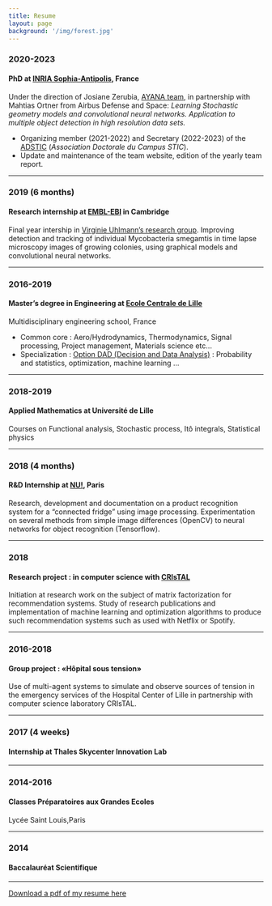 ```yaml
---
title: Resume
layout: page
background: '/img/forest.jpg'
---
```



### 2020-2023
#### PhD at [INRIA Sophia-Antipolis](https://www.inria.fr/en/inria-centre-universite-cote-azur), France
Under the direction of Josiane Zerubia, [AYANA team](https://team.inria.fr/ayana/), in partnership with Mahtias Ortner from Airbus Defense and Space: _Learning Stochastic geometry models and convolutional neural networks. Application to multiple object detection in high resolution data sets._

- Organizing member (2021-2022) and Secretary (2022-2023) of the [ADSTIC](https://adstic.i3s.univ-cotedazur.fr/) (_Association Doctorale du Campus STIC_).
- Update and maintenance of the team website, edition of the yearly team report.

_______________________________

### 2019 (6 months)
#### Research internship at [EMBL-EBI](https://www.ebi.ac.uk) in Cambridge
Final year intership in [Virginie Uhlmann’s research group](https://www.ebi.ac.uk/research/uhlmann). Improving detection and tracking of individual Mycobacteria smegamtis in time lapse microscopy images of growing colonies, using graphical models and convolutional neural networks.

_______________________________
### 2016-2019
#### Master’s degree in Engineering at [Ecole Centrale de Lille](https://centralelille.fr)
Multidisciplinary engineering school, France
- Common core : Aero/Hydrodynamics, Thermodynamics, Signal processing, Project management, Materials science etc...
- Specialization : [Option DAD (Decision and Data Analysis)](http://pierrechainais.ec-lille.fr/Centrale/Option_DAD/Accueil.html) : Probability and statistics, optimization, machine learning ...

_______________________________
### 2018-2019
#### Applied Mathematics at Université de Lille
Courses on Functional analysis, Stochastic process, Itô integrals, Statistical physics

_______________________________

### 2018 (4 months)
#### R&D Internship at [NU!](https://manger.nu), Paris
Research, development and documentation on a product recognition system for a “connected fridge” using image processing. Experimentation on several methods from simple image differences (OpenCV) to neural networks for object recognition (Tensorflow).

_______________________________

### 2018
#### Research project : in computer science with [CRIsTAL](https://www.cristal.univ-lille.fr)
Initiation at research work on the subject of matrix factorization for recommendation systems. Study of research publications and implementation of machine learning and optimization algorithms to produce such recommendation systems such as used with Netflix or Spotify.

_______________________________

### 2016-2018
#### Group project : «Hôpital sous tension»
Use of multi-agent systems to simulate and observe sources of tension in the emergency services of the Hospital Center of Lille in partnership with computer science laboratory CRIsTAL.

_______________________________

### 2017 (4 weeks)
#### Internship at Thales Skycenter Innovation Lab

_______________________________

### 2014-2016
#### Classes Préparatoires aux Grandes Ecoles
Lycée Saint Louis,Paris

_______________________________

### 2014
#### Baccalauréat Scientifique


_______________________________



<a href="media/CV.pdf" download="CV_JulesMabon">Download a pdf of my resume here</a>

<!-- <object data="media/CV.pdf" type="application/pdf" width="800px" height="1200px">
    <embed src="media/CV.pdf">
        <p>This browser does not support PDFs. Please download the PDF to view it: <a href="http://yoursite.com/media/CV.pdf">Download PDF</a>.</p>
    </embed>
</object>
 -->
